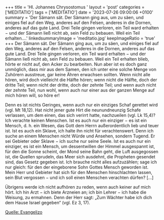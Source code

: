 +++
title = 'Hl. Johannes Chrysostomus  '
layout = 'post'
categories = ['MEDITATIO']
tags = ['MEDITATIO']
date = '2023-07-26 09:00:06 +0100'
summary = 'Der Sämann sät. Der Sämann ging aus, um zu säen, und einiges fiel auf den Weg, anderes auf den Felsen, anderes in die Dornen, anderes auf das gute Land. Drei Teile gingen verloren, ein Teil ward erhalten − und der Sämann ließ nicht ab, sein Feld zu bebauen. Weil ein Teil erhalten....'
linkedsummaryImage = 'meditatio.jpg'
keepImageRatio = 'true'
+++
Der Sämann sät. Der Sämann ging aus, um zu säen, und einiges fiel auf den Weg, anderes auf den Felsen, anderes in die Dornen, anderes auf das gute Land. Drei Teile gingen verloren, ein Teil ward erhalten − und der Sämann ließ nicht ab, sein Feld zu bebauen. Weil ein Teil erhalten blieb, hörte er nicht auf, den Acker zu bearbeiten.<!--more--> Nun aber ist es doch ganz unmöglich, dass mir aus dem Samen, den ich unter eine solche Menge von Zuhörern ausstreue, gar keine Ähren erwachsen sollten. Wenn nicht alle hören, wird doch vielleicht die Hälfte hören; wenn nicht die Hälfte, doch der dritte Teil; wenn nicht der dritte, doch der zehnte Teil; und wenn auch nicht der zehnte Teil, nun wohl, wenn auch nur einer aus der ganzen Menge auf mich hören will, so höre er!

Denn es ist nichts Geringes, wenn auch nur ein einziges Schaf gerettet wird (vgl. Mt 18,12). Hat nicht jener gute Hirt die neunundneunzig Schafe verlassen, um dem einen, das sich verirrt hatte, nachzueilen (vgl. Lk 15,4)? Ich verachte keinen Menschen. Ist es auch nur ein einziger − es ist ein Mensch, d. h. ein Wesen, das Gott dem Herrn außerordentlich lieb und teuer ist. Ist es auch ein Sklave, ich halte ihn nicht für verachtenswert. Denn ich suche an einem Menschen nicht Würde und Ansehen, sondern Tugend. Er sei Gebieter oder Sklave − ich suche nur seine Seele. Ist es auch nur ein einziger, es ist ein Mensch, um dessentwillen der Himmel ausgespannt ist, für den die Sonne scheint, der Mond seine Bahn geht, die Luft ausgegossen ist, die Quellen sprudeln, das Meer sich ausdehnt, die Propheten gesendet sind, das Gesetz gegeben ist. Ich brauche nicht alles aufzuzählen; sage ich nur gleich: für den der eingeborene Sohn Gottes Mensch geworden ist. Mein Herr und Gebieter hat sich für den Menschen hinschlachten lassen, sein Blut vergossen − und ich soll einen Menschen verachten dürfen? […]

Übrigens werde ich nicht aufhören zu reden, wenn auch keiner auf mich hört. Ich hin Arzt − ich biete Arzneien an; ich bin Lehrer − ich habe die Weisung, zu ermahnen. Denn der Herr sagt: „Zum Wächter habe ich dich dem Hause Israel gegeben“ (vgl. Ez 3, 17).

[Quelle: Evangelizo](https://evangeliumtagfuertag.org/DE/gospel)
